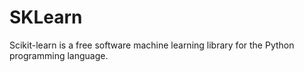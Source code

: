 # SKLearn
Scikit-learn is a free software machine learning library for the Python programming language.
